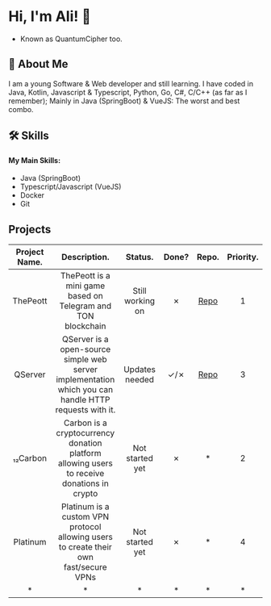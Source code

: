 
# Hi, I'm Ali! 👋
- Known as QuantumCipher too.

## 🚀 About Me
I am a young Software & Web developer and still learning. I have coded in Java, Kotlin, Javascript & Typescript, Python, Go, C#, C/C++ (as far as I remember); Mainly in Java (SpringBoot) & VueJS: The worst and best combo.


## 🛠 Skills
#### My Main Skills:
- Java (SpringBoot)
- Typescript/Javascript (VueJS)
- Docker
- Git

## Projects
| **Project Name.** 	|                                            **Description.**                                           	|    **Status.**   	| **Done?** 	|                   **Repo.**                   	| **Priority.** 	|
|:-----------------:	|:-----------------------------------------------------------------------------------------------------:	|:----------------:	|:---------:	|:---------------------------------------------:	|:-------------:	|
|      ThePeott     	|                      ThePeott is a mini game based on Telegram and TON blockchain                     	| Still working on 	|     ✗     	| [Repo](https://github.com/qu-cipher/thePeott) 	|       1       	|
|      QServer      	| QServer is a open-source simple web server implementation which you can handle HTTP requests with it. 	|  Updates needed  	|    ✓/✗    	|  [Repo](https://github.com/qu-cipher/QServer) 	|       3       	|
|      ₁₂Carbon     	|       Carbon is a cryptocurrency donation platform allowing users to receive donations in crypto      	|  Not started yet 	|     ✗     	|                       *                       	|       2       	|
|     Platinum      	|         Platinum is a custom VPN protocol allowing users to create their own fast/secure VPNs         	|  Not started yet 	|     ✗     	|                       *                       	|       4       	|
|         *         	|                                                   *                                                   	|         *        	|     *     	|                       *                       	|       *       	|
